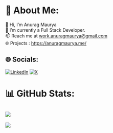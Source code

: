 # 💫 About Me:
👋 Hi, I’m Anurag Maurya<br>🌱 I’m currently a Full Stack Developer.<br>📫 Reach me at work.anuragmaurya@gmail.com<br>🌐 Projects : https://anuragmaurya.me/


## 🌐 Socials:
[![LinkedIn](https://img.shields.io/badge/LinkedIn-%230077B5.svg?logo=linkedin&logoColor=white)](https://www.linkedin.com/in/realanuragmaurya/) [![X](https://img.shields.io/badge/X-black.svg?logo=X&logoColor=white)](https://x.com/https://x.com/anuragmaurya_x) 

# 📊 GitHub Stats:
![](https://github-readme-streak-stats.herokuapp.com/?user=justanuragmaurya&theme=dark&hide_border=false)<br/>
---
[![](https://visitcount.itsvg.in/api?id=justanuragmaurya&icon=0&color=0)](https://visitcount.itsvg.in)

<!-- Proudly created with GPRM ( https://gprm.itsvg.in ) -->
